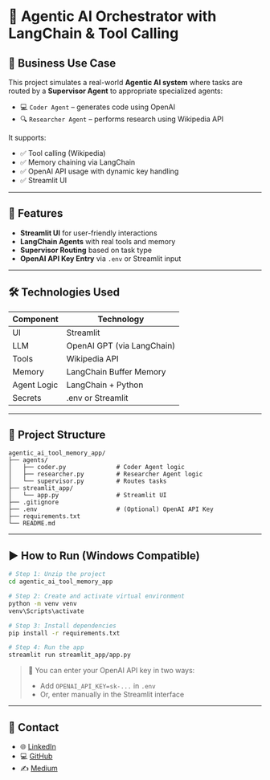 # 🧠 Agentic AI Orchestrator with LangChain & Tool Calling

## 📌 Business Use Case

This project simulates a real-world **Agentic AI system** where tasks are routed by a **Supervisor Agent** to appropriate specialized agents:

- 💻 `Coder Agent` – generates code using OpenAI
- 🔍 `Researcher Agent` – performs research using Wikipedia API

It supports:
- ✅ Tool calling (Wikipedia)
- ✅ Memory chaining via LangChain
- ✅ OpenAI API usage with dynamic key handling
- ✅ Streamlit UI

---

## 🧠 Features

- **Streamlit UI** for user-friendly interactions
- **LangChain Agents** with real tools and memory
- **Supervisor Routing** based on task type
- **OpenAI API Key Entry** via `.env` or Streamlit input

---

## 🛠️ Technologies Used

| Component       | Technology         |
|----------------|--------------------|
| UI             | Streamlit          |
| LLM            | OpenAI GPT (via LangChain) |
| Tools          | Wikipedia API      |
| Memory         | LangChain Buffer Memory |
| Agent Logic    | LangChain + Python |
| Secrets        | .env or Streamlit  |

---

## 🧾 Project Structure

```
agentic_ai_tool_memory_app/
├── agents/
│   ├── coder.py              # Coder Agent logic
│   ├── researcher.py         # Researcher Agent logic
│   └── supervisor.py         # Routes tasks
├── streamlit_app/
│   └── app.py                # Streamlit UI
├── .gitignore
├── .env                      # (Optional) OpenAI API Key
├── requirements.txt
└── README.md
```

---

## ▶️ How to Run (Windows Compatible)

```bash
# Step 1: Unzip the project
cd agentic_ai_tool_memory_app

# Step 2: Create and activate virtual environment
python -m venv venv
venv\Scripts\activate

# Step 3: Install dependencies
pip install -r requirements.txt

# Step 4: Run the app
streamlit run streamlit_app/app.py
```

> 🔐 You can enter your OpenAI API key in two ways:
> - Add `OPENAI_API_KEY=sk-...` in `.env`
> - Or, enter manually in the Streamlit interface

---

## 💼 Contact

- 🌐 [LinkedIn](https://www.linkedin.com/in/amit-kharche)
- 💻 [GitHub](https://github.com/amitkharche)
- ✍️ [Medium](https://medium.com/@amitkharche14)
